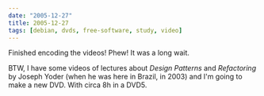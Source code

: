 ```yaml
---
date: "2005-12-27"
title: 2005-12-27
tags: [debian, dvds, free-software, study, video]
---
```

Finished encoding the videos! Phew! It was a long wait.

BTW, I have some videos of lectures about *Design Patterns* and
*Refactoring* by Joseph Yoder (when he was here in Brazil, in 2003)
and I'm going to make a new DVD. With circa 8h in a DVD5.


